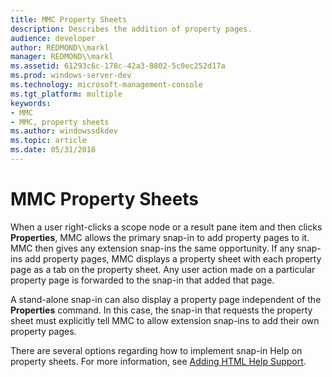 ```yaml
---
title: MMC Property Sheets
description: Describes the addition of property pages.
audience: developer
author: REDMOND\\markl
manager: REDMOND\\markl
ms.assetid: 61293c6c-178c-42a3-8802-5c0ec252d17a
ms.prod: windows-server-dev
ms.technology: microsoft-management-console
ms.tgt_platform: multiple
keywords:
- MMC
- MMC, property sheets
ms.author: windowssdkdev
ms.topic: article
ms.date: 05/31/2018
---
```


# MMC Property Sheets

When a user right-clicks a scope node or a result pane item and then clicks **Properties**, MMC allows the primary snap-in to add property pages to it. MMC then gives any extension snap-ins the same opportunity. If any snap-ins add property pages, MMC displays a property sheet with each property page as a tab on the property sheet. Any user action made on a particular property page is forwarded to the snap-in that added that page.

A stand-alone snap-in can also display a property page independent of the **Properties** command. In this case, the snap-in that requests the property sheet must explicitly tell MMC to allow extension snap-ins to add their own property pages.

There are several options regarding how to implement snap-in Help on property sheets. For more information, see [Adding HTML Help Support](adding-html-help-support.md).

 

 




